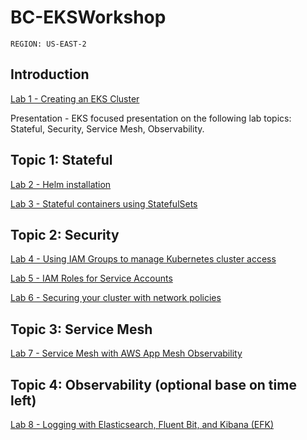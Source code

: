 
# BC-EKSWorkshop

```text
REGION: US-EAST-2
```

## Introduction

[Lab 1 - Creating an EKS Cluster](https://eksworkshop.com/020_prerequisites/aws_event/)

Presentation - EKS focused presentation on the following lab topics: Stateful, Security, Service Mesh, Observability.

## Topic 1: Stateful

[Lab 2 - Helm installation](https://eksworkshop.com/beginner/060_helm/)

[Lab 3 - Stateful containers using StatefulSets](https://www.eksworkshop.com/beginner/170_statefulset/)

## Topic 2: Security

[Lab 4 - Using IAM Groups to manage Kubernetes cluster access](https://www.eksworkshop.com/beginner/091_iam-groups/)

[Lab 5 - IAM Roles for Service Accounts](https://www.eksworkshop.com/beginner/110_irsa/)

[Lab 6 - Securing your cluster with network policies](https://www.eksworkshop.com/beginner/120_network-policies/)

## Topic 3: Service Mesh

[Lab 7 - Service Mesh with AWS App Mesh Observability](https://www.eksworkshop.com/advanced/320_servicemesh_with_appmesh/)

## Topic 4: Observability (optional base on time left)

[Lab 8 - Logging with Elasticsearch, Fluent Bit, and Kibana (EFK)](https://www.eksworkshop.com/intermediate/230_logging/)

